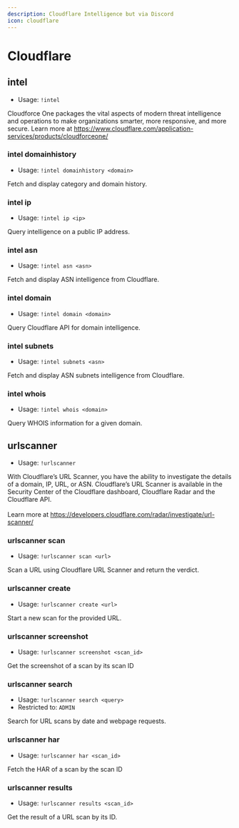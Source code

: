 ```yaml
---
description: Cloudflare Intelligence but via Discord
icon: cloudflare
---
```


# Cloudflare

## intel

* Usage: `!intel`

Cloudforce One packages the vital aspects of modern threat intelligence and operations to make organizations smarter, more responsive, and more secure. Learn more at https://www.cloudflare.com/application-services/products/cloudforceone/

### intel domainhistory

* Usage: `!intel domainhistory <domain>`

Fetch and display category and domain history.

### intel ip

* Usage: `!intel ip <ip>`

Query intelligence on a public IP address.

### intel asn

* Usage: `!intel asn <asn>`

Fetch and display ASN intelligence from Cloudflare.

### intel domain

* Usage: `!intel domain <domain>`

Query Cloudflare API for domain intelligence.

### intel subnets

* Usage: `!intel subnets <asn>`

Fetch and display ASN subnets intelligence from Cloudflare.

### intel whois

* Usage: `!intel whois <domain>`

Query WHOIS information for a given domain.

## urlscanner

* Usage: `!urlscanner`

With Cloudflare’s URL Scanner, you have the ability to investigate the details of a domain, IP, URL, or ASN. Cloudflare’s URL Scanner is available in the Security Center of the Cloudflare dashboard, Cloudflare Radar and the Cloudflare API.\
\
Learn more at https://developers.cloudflare.com/radar/investigate/url-scanner/

### urlscanner scan

* Usage: `!urlscanner scan <url>`

Scan a URL using Cloudflare URL Scanner and return the verdict.

### urlscanner create

* Usage: `!urlscanner create <url>`

Start a new scan for the provided URL.

### urlscanner screenshot

* Usage: `!urlscanner screenshot <scan_id>`

Get the screenshot of a scan by its scan ID

### urlscanner search

* Usage: `!urlscanner search <query>`
* Restricted to: `ADMIN`

Search for URL scans by date and webpage requests.

### urlscanner har

* Usage: `!urlscanner har <scan_id>`

Fetch the HAR of a scan by the scan ID

### urlscanner results

* Usage: `!urlscanner results <scan_id>`

Get the result of a URL scan by its ID.
